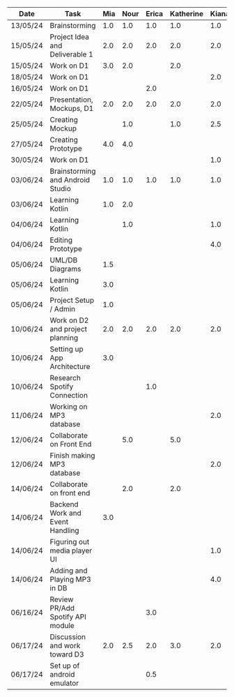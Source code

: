  | Date     | Task                            | Mia       | Nour      | Erica     | Katherine | Kiana     |
 | -------- | --------------------------------| --------- | --------- | --------- | --------- | --------- |
 | 13/05/24 | Brainstorming                   | 1.0       | 1.0       | 1.0       | 1.0       | 1.0       |   
 | 15/05/24 | Project Idea and Deliverable 1  | 2.0       | 2.0       | 2.0       | 2.0       | 2.0       |  
 | 15/05/24 | Work on D1                      | 3.0       | 2.0       |           | 2.0       |           |
 | 18/05/24 | Work on D1                      |           |           |           |           | 2.0       |
 | 16/05/24 | Work on D1                      |           |           | 2.0       |           |           |
 | 22/05/24 | Presentation, Mockups, D1       | 2.0       | 2.0       | 2.0       | 2.0       | 2.0       |  
 | 25/05/24 | Creating Mockup                 |           | 1.0       |           | 1.0       | 2.5       |
 | 27/05/24 | Creating Prototype              | 4.0       | 4.0       |           |           |           |
 | 30/05/24 | Work on D1                      |           |           |           |           | 1.0       |
 | 03/06/24 | Brainstorming and Android Studio| 1.0       | 1.0       | 1.0       | 1.0       | 1.0       | 
 | 03/06/24 | Learning Kotlin                 | 1.0       |  2.0      |           |           |           |
 | 04/06/24 | Learning Kotlin                 |           |  1.0      |           |           | 1.0       |
 | 04/06/24 | Editing Prototype               |           |           |           |           | 4.0       |
 | 05/06/24 | UML/DB Diagrams                 | 1.5       |           |           |           |           |
 | 05/06/24 | Learning Kotlin                 | 3.0       |           |           |           |           |
 | 05/06/24 | Project Setup / Admin           | 1.0       |           |           |           |           |
 | 10/06/24 | Work on D2 and project planning | 2.0       | 2.0       | 2.0       | 2.0       | 2.0       |
 | 10/06/24 | Setting up App Architecture     | 3.0       |           |           |           |           |
 | 10/06/24 | Research Spotify Connection     |           |           | 1.0       |           |           |
 | 11/06/24 | Working on MP3 database         |           |           |           |           | 2.0       |
 | 12/06/24 | Collaborate on Front End        |           | 5.0       |           | 5.0       |           |
 | 12/06/24 | Finish making MP3 database      |           |           |           |           | 2.0       |
 | 14/06/24 | Collaborate on front end        |           | 2.0       |           | 2.0       |           |
 | 14/06/24 | Backend Work and Event Handling | 3.0       |           |           |           |           |
 | 14/06/24 | Figuring out media player UI    |           |           |           |           | 1.0       |
 | 14/06/24 | Adding and Playing MP3 in DB    |           |           |           |           | 4.0       |
 | 06/16/24 | Review PR/Add Spotify API module|           |           | 3.0       |           |           |
 | 06/17/24 | Discussion and work toward D3   | 2.0       | 2.5       | 2.0       | 3.0       | 2.0       |
 | 06/17/24 | Set up of android emulator      |           |           | 0.5       |           |           |
